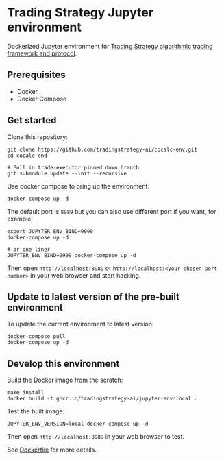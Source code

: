 # Trading Strategy Jupyter environment

Dockerized Jupyter environment for [Trading Strategy algorithmic trading framework and protocol](https://tradingstrategy.ai/).

## Prerequisites

* Docker 
* Docker Compose

## Get started

Clone this repository:

```shell
git clone https://github.com/tradingstrategy-ai/cocalc-env.git
cd cocalc-end

# Pull in trade-executor pinned down branch
git submodule update --init --recursive  
```

Use docker compose to bring up the environment:

```shell
docker-compose up -d
```

The default port is `8989` but you can also use different port if you want, for example:

```shell
export JUPYTER_ENV_BIND=9999
docker-compose up -d

# or one liner
JUPYTER_ENV_BIND=9999 docker-compose up -d
```

Then open `http://localhost:8989` or `http://localhost:<your chosen port number>` in your web browser and start hacking.

## Update to latest version of the pre-built environment

To update the current environment to latest version:

```shell
docker-compose pull
docker-compose up -d
```

## Develop this environment

Build the Docker image from the scratch: 

```shell
make install
docker build -t ghcr.io/tradingstrategy-ai/jupyter-env:local .
```

Test the built image:

```shell
JUPYTER_ENV_VERSION=local docker-compose up -d
```

Then open `http://localhost:8989` in your web browser to test.

See [Dockerfile](./Dockerfile) for more details.
